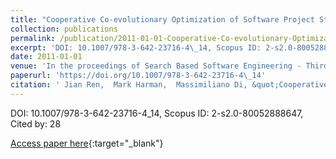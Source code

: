 ```yaml
---
title: "Cooperative Co-evolutionary Optimization of Software Project Staff Assignments and Job Scheduling"
collection: publications
permalink: /publication/2011-01-01-Cooperative-Co-evolutionary-Optimization-of-Software-Project-Staff-Assignments-and-Job-Scheduling
excerpt: 'DOI: 10.1007/978-3-642-23716-4\_14, Scopus ID: 2-s2.0-80052888647, Cited by: 28'
date: 2011-01-01
venue: 'In the proceedings of Search Based Software Engineering - Third International Symposium, SSBSE 2011, Szeged, Hungary, September 10-12, 2011. Proceedings'
paperurl: 'https://doi.org/10.1007/978-3-642-23716-4\_14'
citation: ' Jian Ren,  Mark Harman,  Massimiliano Di, &quot;Cooperative Co-evolutionary Optimization of Software Project Staff Assignments and Job Scheduling.&quot; In the proceedings of Search Based Software Engineering - Third International Symposium, SSBSE 2011, Szeged, Hungary, September 10-12, 2011. Proceedings, 2011.'
---
```

DOI: 10.1007/978-3-642-23716-4\_14, Scopus ID: 2-s2.0-80052888647, Cited by: 28

[Access paper here](https://doi.org/10.1007/978-3-642-23716-4\_14){:target="_blank"}
